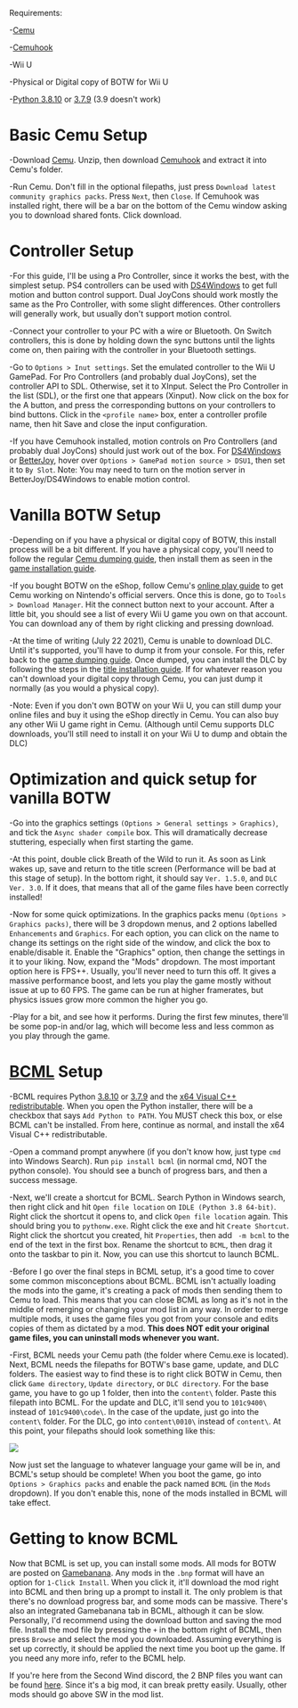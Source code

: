 Requirements:

-[Cemu](http://cemu.info/index.html#download)

-[Cemuhook](https://cemuhook.sshnuke.net/)

-Wii U

-Physical or Digital copy of BOTW for Wii U

-[Python 3.8.10](https://www.python.org/ftp/python/3.8.10/python-3.8.10-amd64.exe) or [3.7.9](https://www.python.org/ftp/python/3.7.9/python-3.7.9-amd64.exe) (3.9 doesn't work)
	
# Basic Cemu Setup
	
-Download [Cemu](http://cemu.info/index.html#download). Unzip, then download [Cemuhook](https://cemuhook.sshnuke.net/) and extract it into Cemu's folder.
	
-Run Cemu. Don't fill in the optional filepaths, just press `Download latest community graphics packs`. Press `Next`, then `Close`. If Cemuhook was installed right, there will be a bar on the bottom of the Cemu window asking you to download shared fonts. Click download.
	
# Controller Setup
	
-For this guide, I'll be using a Pro Controller, since it works the best, with the simplest setup. PS4 controllers can be used with [DS4Windows](https://ryochan7.github.io/ds4windows-site/) to get full motion and button control support. Dual JoyCons should work mostly the same as the Pro Controller, with some slight differences. Other controllers will generally work, but usually don't support motion control.
	
-Connect your controller to your PC with a wire or Bluetooth. On Switch controllers, this is done by holding down the sync buttons until the lights come on, then pairing with the controller in your Bluetooth settings.
	
-Go to `Options > Inut settings`. Set the emulated controller to the Wii U GamePad. For Pro Controllers (and probably dual JoyCons), set the controller API to SDL. Otherwise, set it to XInput. Select the Pro Controller in the list (SDL), or the first one that appears (Xinput). Now click on the box for the A button, and press the corresponding buttons on your controllers to bind buttons. Click in the `<profile name>` box, enter a controller profile name, then hit Save and close the input configuration.
	
-If you have Cemuhook installed, motion controls on Pro Controllers (and probably dual JoyCons) should just work out of the box. For [DS4Windows](https://ryochan7.github.io/ds4windows-site/) or [BetterJoy](https://github.com/Davidobot/BetterJoy), hover over `Options > GamePad motion source > DSU1`, then set it to `By Slot`.
Note: You may need to turn on the motion server in BetterJoy/DS4Windows to enable motion control.
	
# Vanilla BOTW Setup

-Depending on if you have a physical or digital copy of BOTW, this install process will be a bit different. If you have a physical copy, you'll need to follow the regular [Cemu dumping guide](https://cemu.cfw.guide/dumping-games), then install them as seen in the [game installation guide](https://cemu.cfw.guide/installing-games#games-updates-and-dlc).

-If you bought BOTW on the eShop, follow Cemu's [online play guide](https://cemu.cfw.guide/online-play) to get Cemu working on Nintendo's official servers. Once this is done, go to `Tools > Download Manager`. Hit the connect button next to your account. After a little bit, you should see a list of every Wii U game you own on that account. You can download any of them by right clicking and pressing download.
	
-At the time of writing (July 22 2021), Cemu is unable to download DLC. Until it's supported, you'll have to dump it from your console. For this, refer back to the [game dumping guide](https://cemu.cfw.guide/dumping-games). Once dumped, you can install the DLC by following the steps in the [title installation guide](https://cemu.cfw.guide/installing-games#games-updates-and-dlc). If for whatever reason you can't download your digital copy through Cemu, you can just dump it normally (as you would a physical copy).

-Note: Even if you don't own BOTW on your Wii U, you can still dump your online files and buy it using the eShop directly in Cemu. You can also buy any other Wii U game right in Cemu. (Although until Cemu supports DLC downloads, you'll still need to install it on your Wii U to dump and obtain the DLC)

# Optimization and quick setup for vanilla BOTW
	
-Go into the graphics settings `(Options > General settings > Graphics)`, and tick the `Async shader compile` box. This will dramatically decrease stuttering, especially when first starting the game.
	
-At this point, double click Breath of the Wild to run it. As soon as Link wakes up, save and return to the title screen (Performance will be bad at this stage of setup). In the bottom right, it should say `Ver. 1.5.0`, and `DLC Ver. 3.0`. If it does, that means that all of the game files have been correctly installed!
	
-Now for some quick optimizations. In the graphics packs menu `(Options > Graphics packs)`, there will be 3 dropdown menus, and 2 options labelled `Enhancements` and `Graphics`. For each option, you can click on the name to change its settings on the right side of the window, and click the box to enable/disable it. Enable the "Graphics" option, then change the settings in it to your liking. Now, expand the "Mods" dropdown. The most important option here is FPS++. Usually, you'll never need to turn this off. It gives a massive performance boost, and lets you play the game mostly without issue at up to 60 FPS. The game can be run at higher framerates, but physics issues grow more common the higher you go.
	
-Play for a bit, and see how it performs. During the first few minutes, there'll be some pop-in and/or lag, which will become less and less common as you play through the game.
	
# [BCML](https://github.com/NiceneNerd/BCML) Setup

-BCML requires Python [3.8.10](https://www.python.org/ftp/python/3.8.10/python-3.8.10-amd64.exe) or [3.7.9](https://www.python.org/ftp/python/3.7.9/python-3.7.9-amd64.exe) and the [x64 Visual C++ redistributable](https://support.microsoft.com/en-us/help/2977003/the-latest-supported-visual-c-downloads#section-2). When you open the Python installer, there will be a checkbox that says `Add Python to PATH`. You MUST check this box, or else BCML can't be installed. From here, continue as normal, and install the x64 Visual C++ redistributable.

-Open a command prompt anywhere (if you don't know how, just type `cmd` into Windows Search). Run `pip install bcml` (in normal cmd, NOT the python console). You should see a bunch of progress bars, and then a success message.

-Next, we'll create a shortcut for BCML. Search Python in Windows search, then right click and hit `Open file location` on `IDLE (Python 3.8 64-bit)`. Right click the shortcut it opens to, and click `Open file location` again. This should bring you to `pythonw.exe`. Right click the exe and hit `Create Shortcut`. Right click the shortcut you created, hit `Properties`, then add ` -m bcml` to the end of the text in the first box. Rename the shortcut to `BCML`, then drag it onto the taskbar to pin it. Now, you can use this shortcut to launch BCML.

-Before I go over the final steps in BCML setup, it's a good time to cover some common misconceptions about BCML. BCML isn't actually loading the mods into the game, it's creating a pack of mods then sending them to Cemu to load. This means that you can close BCML as long as it's not in the middle of remerging or changing your mod list in any way. In order to merge multiple mods, it uses the game files you got from your console and edits copies of them as dictated by a mod. **This does NOT edit your original game files, you can uninstall mods whenever you want.**

-First, BCML needs your Cemu path (the folder where Cemu.exe is located). Next, BCML needs the filepaths for BOTW's base game, update, and DLC folders. The easiest way to find these is to right click BOTW in Cemu, then click `Game directory`, `Update directory`, or `DLC directory`. For the base game, you have to go up 1 folder, then into the `content\` folder. Paste this filepath into BCML. For the update and DLC, it'll send you to `101c9400\` instead of `101c9400\code\`. In the case of the update, just go into the `content\` folder. For the DLC, go into `content\0010\` instead of `content\`. At this point, your filepaths should look something like this:

![](https://user-images.githubusercontent.com/73564623/126426446-d7b9b54f-cf95-4721-b9e1-9bb56c7d9554.png)

Now just set the language to whatever language your game will be in, and BCML's setup should be complete! When you boot the game, go into `Options > Graphics packs` and enable the pack named `BCML` (in the `Mods` dropdown). If you don't enable this, none of the mods installed in BCML will take effect.

# Getting to know BCML

Now that BCML is set up, you can install some mods. All mods for BOTW are posted on [Gamebanana](https://gamebanana.com/games/5866). Any mods in the `.bnp` format will have an option for `1-Click Install`. When you click it, it'll download the mod right into BCML and then bring up a prompt to install it. The only problem is that there's no download progress bar, and some mods can be massive. There's also an integrated Gamebanana tab in BCML, although it can be slow. Personally, I'd recommend using the download button and saving the mod file. Install the mod file by pressing the `+` in the bottom right of BCML, then press `Browse` and select the mod you downloaded. Assuming everything is set up correctly, it should be applied the next time you boot up the game. If you need any more info, refer to the BCML help.

If you're here from the Second Wind discord, the 2 BNP files you want can be found [here](https://github.com/CEObrainz/Second-Wind/releases). Since it's a big mod, it can break pretty easily. Usually, other mods should go above SW in the mod list.
